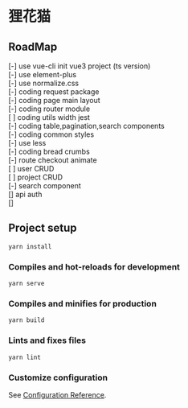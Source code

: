 # 狸花猫  


## RoadMap  

[-] use vue-cli init vue3 project (ts version)  
[-] use element-plus  
[-] use normalize.css  
[-] coding request package  
[-] coding page main layout  
[-] coding router module   
[ ] coding utils width jest  
[-] coding table,pagination,search components  
[-] coding common styles  
[-] use less  
[-] coding bread crumbs  
[-] route checkout animate  
[ ] user CRUD  
[ ] project CRUD  
[-] search component  
[]  api auth  
[]  

## Project setup
```
yarn install
```

### Compiles and hot-reloads for development
```
yarn serve
```

### Compiles and minifies for production
```
yarn build
```

### Lints and fixes files
```
yarn lint
```

### Customize configuration
See [Configuration Reference](https://cli.vuejs.org/config/).


